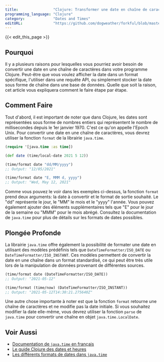 ```yaml
---
title:                "Clojure: Transformer une date en chaîne de caractères"
programming_language: "Clojure"
category:             "Dates and Times"
editURL:              "https://github.com/dogweather/forkful/blob/master/content/fr/clojure/converting-a-date-into-a-string.md"
---
```


{{< edit_this_page >}}

## Pourquoi

Il y a plusieurs raisons pour lesquelles vous pourriez avoir besoin de convertir une date en une chaîne de caractères dans votre programme Clojure. Peut-être que vous voulez afficher la date dans un format spécifique, l'utiliser dans une requête API, ou simplement stocker la date sous forme de chaîne dans une base de données. Quelle que soit la raison, cet article vous expliquera comment le faire étape par étape.

## Comment Faire

Tout d'abord, il est important de noter que dans Clojure, les dates sont représentées sous forme de nombres entiers qui représentent le nombre de millisecondes depuis le 1er janvier 1970. C'est ce qu'on appelle l'Epoch Unix. Pour convertir une date en une chaîne de caractères, vous devrez utiliser la fonction `format` de la librairie `java.time`.

```Clojure
(require '[java.time :as time])

(def date (time/local-date 2021 5 12))

(time/format date "dd/MM/yyyy")
;; Output: "12/05/2021"

(time/format date "E, MMM d, yyyy")
;; Output: "Wed, May 12, 2021"
```

Comme vous pouvez le voir dans les exemples ci-dessus, la fonction `format` prend deux arguments: la date à convertir et le format de sortie souhaité. Le "dd" représente le jour, le "MM" le mois et le "yyyy" l'année. Vous pouvez également ajouter des éléments supplémentaires tels que "E" pour le jour de la semaine ou "MMM" pour le mois abrégé. Consultez la documentation de `java.time` pour plus de détails sur les formats de dates possibles.

## Plongée Profonde

La librairie `java.time` offre également la possibilité de formater une date en utilisant des modèles prédéfinis tels que `DateTimeFormatter/ISO_DATE` ou `DateTimeFormatter/ISO_INSTANT`. Ces modèles permettent de convertir la date en une chaîne dans un format standardisé, ce qui peut être très utile lors de la manipulation de données provenant de différentes sources.

```Clojure
(time/format date (DateTimeFormatter/ISO_DATE))
;; Output: "2021-05-12"

(time/format (time/now) (DateTimeFormatter/ISO_INSTANT))
;; Output: "2021-05-12T14:30:21.275640Z"
```

Une autre chose importante à noter est que la fonction `format` retourne une chaîne de caractères et ne modifie pas la date initiale. Si vous souhaitez modifier la date elle-même, vous devrez utiliser la fonction `parse` de `java.time` pour convertir une chaîne en objet `java.time.LocalDate`.

## Voir Aussi

- [Documentation de `java.time` en français](https://docs.oracle.com/javase/fr/8/docs/api/java/time/package-summary.html)
- [Le guide Clojure des dates et heures](https://clojure.org/guides/java_time)
- [Les différents formats de dates dans `java.time`](https://docs.oracle.com/javase/8/docs/api/java/time/format/DateTimeFormatter.html)